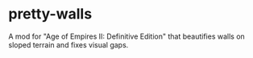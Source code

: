 # pretty-walls
A mod for "Age of Empires II: Definitive Edition" that beautifies walls on sloped terrain and fixes visual gaps.
